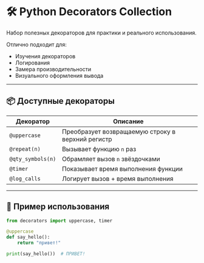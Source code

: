 # 🛠️ Python Decorators Collection

Набор полезных декораторов для практики и реального использования.

Отлично подходит для:

- Изучения декораторов
- Логирования
- Замера производительности
- Визуального оформления вывода

---

## 📦 Доступные декораторы

| Декоратор         | Описание                                          |
| ----------------- | ------------------------------------------------- |
| `@uppercase`      | Преобразует возвращаемую строку в верхний регистр |
| `@repeat(n)`      | Вызывает функцию `n` раз                          |
| `@qty_symbols(n)` | Обрамляет вызов `n` звёздочками                   |
| `@timer`          | Показывает время выполнения функции               |
| `@log_calls`      | Логирует вызов + время выполнения                 |

---

## 🧪 Пример использования

```python
from decorators import uppercase, timer

@uppercase
def say_hello():
    return "привет!"

print(say_hello())  # ПРИВЕТ!
```

